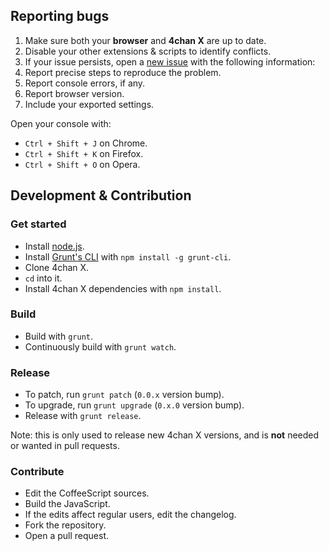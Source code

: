 ## Reporting bugs

1. Make sure both your **browser** and **4chan X** are up to date.
2. Disable your other extensions & scripts to identify conflicts.
3. If your issue persists, open a [new issue](https://github.com/MayhemYDG/4chan-x/issues) with the following information:
  1. Report precise steps to reproduce the problem.
  2. Report console errors, if any.
  3. Report browser version.
  4. Include your exported settings.

Open your console with:
- `Ctrl + Shift + J` on Chrome.
- `Ctrl + Shift + K` on Firefox.
- `Ctrl + Shift + O` on Opera.

## Development & Contribution

### Get started

- Install [node.js](http://nodejs.org/).
- Install [Grunt's CLI](http://gruntjs.com/) with `npm install -g grunt-cli`.
- Clone 4chan X.
- `cd` into it.
- Install 4chan X dependencies with `npm install`.

### Build

- Build with `grunt`.
- Continuously build with `grunt watch`.

### Release

- To patch, run `grunt patch` (`0.0.x` version bump).
- To upgrade, run `grunt upgrade` (`0.x.0` version bump).
- Release with `grunt release`.

Note: this is only used to release new 4chan X versions, and is **not** needed or wanted in pull requests.

### Contribute

- Edit the CoffeeScript sources.
- Build the JavaScript.
- If the edits affect regular users, edit the changelog.
- Fork the repository.
- Open a pull request.
